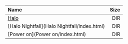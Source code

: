 |Name|Size|
|:---|---:|
|[Halo](Halo/index.html)|DIR|
|[Halo Nightfall](Halo Nightfall/index.html)|DIR|
|[Power on](Power on/index.html)|DIR|
